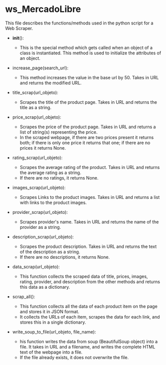 # ws_MercadoLibre
This file describes the functions/methods used in the python script for a Web Scraper.

 - __init__():
   - This is the special method which gets called when an object of a class is instantiated. This method is used to initialize the attributes of an object.

 - increase_page(search_url):
   - This method increases the value in the base url by 50. Takes in URL and returns the modified URL.

 - title_scrap(url_objeto):
   - Scrapes the title of the product page. Takes in URL and returns the title as a string.

 - price_scrap(url_objeto):
   - Scrapes the price of the product page. Takes in URL and returns a list of string(s) representing the price.
   - In the scraped webpage, if there are two prices present it returns both; if there is only one price it returns that one; if there are no prices it returns None.

 - rating_scrap(url_objeto):
   - Scrapes the average rating of the product. Takes in URL and returns the average rating as a string. 
   - If there are no ratings, it returns None.

 - images_scrap(url_objeto):
   - Scrapes Links to the product images. Takes in URL and returns a list with links to the product images.

 - provider_scrap(url_objeto):
   - Scrapes provider's name. Takes in URL and returns the name of the provider as a string.

 - description_scrap(url_objeto):
   - Scrapes the product description. Takes in URL and returns the text of the description as a string. 
   - If there are no descriptions, it returns None.

 - data_scrap(url_objeto):
   - This function collects the scraped data of title, prices, images, rating, provider, and description from the other methods and returns this data as a dictionary.

 - scrap_all():
   - This function collects all the data of each product item on the page and stores it in JSON format. 
   - It collects the URLs of each item, scrapes the data for each link, and stores this in a single dictionary.

 - write_soup_to_file(url_objeto, file_name):
   - his function writes the data from soup (BeautifulSoup object) into a file. It takes in URL and a filename, and  writes the complete HTML text of the webpage into a file.
   - If the file already exists, it does not overwrite the file.